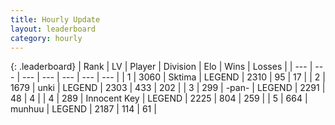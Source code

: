 ```yaml
---
title: Hourly Update
layout: leaderboard
category: hourly
---
```


{: .leaderboard}
| Rank | LV | Player | Division | Elo | Wins | Losses |
| --- | --- | --- | --- | --- | --- | --- |
| <span data-change="0">1</span> | 3060 | <span title="ID: 353063">Sktima</span> | LEGEND | <span data-change="0">2310</span> | <span data-change="0">95</span> | <span data-change="0">17</span> |
| <span data-change="0">2</span> | 1679 | <span title="ID: 692745">unki</span> | LEGEND | <span data-change="0">2303</span> | <span data-change="0">433</span> | <span data-change="0">202</span> |
| <span data-change="0">3</span> | 299 | <span title="ID: 719486">-pan-</span> | LEGEND | <span data-change="0">2291</span> | <span data-change="0">48</span> | <span data-change="0">4</span> |
| <span data-change="0">4</span> | 289 | <span title="ID: 773025">Innocent Key</span> | LEGEND | <span data-change="-9">2225</span> | <span data-change="4">804</span> | <span data-change="2">259</span> |
| <span data-change="10">5</span> | 664 | <span title="ID: 207149">munhuu</span> | LEGEND | <span data-change="48">2187</span> | <span data-change="6">114</span> | <span data-change="0">61</span> |